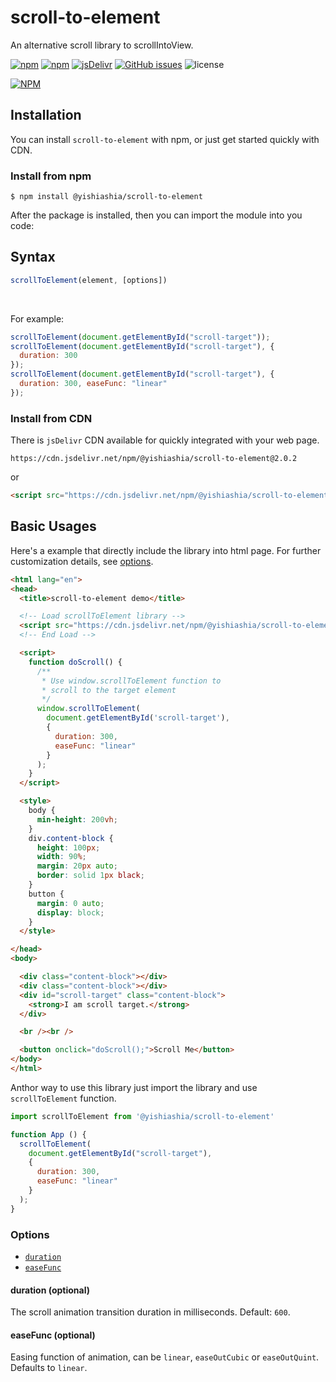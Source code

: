 # scroll-to-element

An alternative scroll library to scrollIntoView.

[![npm][npm-version-img]][npm-url]
[![npm][npm-download-img]][npm-url]
[![jsDelivr](https://data.jsdelivr.com/v1/package/npm/@yishiashia/scroll-to-element/badge)](https://data.jsdelivr.com/v1/package/npm/@yishiashia/scroll-to-element/badge)
[![GitHub issues][github-issue-img]][github-issue-url]
![license][license-img]

[![NPM](https://nodei.co/npm/@yishiashia/scroll-to-element.png?mini=true)](https://www.npmjs.com/package/@yishiashia/scroll-to-element)

## Installation
You can install `scroll-to-element` with npm, or just get started quickly with CDN.

### Install from npm

    $ npm install @yishiashia/scroll-to-element

After the package is installed, then you can import the module into you code:

## Syntax

```javascript
scrollToElement(element, [options])
```

<br/>

For example:
```javascript
scrollToElement(document.getElementById("scroll-target"));
scrollToElement(document.getElementById("scroll-target"), {
  duration: 300
});
scrollToElement(document.getElementById("scroll-target"), {
  duration: 300, easeFunc: "linear"
});
```

### Install from CDN
There is `jsDelivr` CDN available for quickly integrated with your web page.

```
https://cdn.jsdelivr.net/npm/@yishiashia/scroll-to-element@2.0.2
```

or

```html
<script src="https://cdn.jsdelivr.net/npm/@yishiashia/scroll-to-element@2.0.2"></script>
```

## Basic Usages

Here's a example that directly include the library into html page. For further customization details, see [options](#options).

```html
<html lang="en">
<head>
  <title>scroll-to-element demo</title>

  <!-- Load scrollToElement library -->
  <script src="https://cdn.jsdelivr.net/npm/@yishiashia/scroll-to-element@2.0.2"></script>
  <!-- End Load -->

  <script>
    function doScroll() {
      /**
       * Use window.scrollToElement function to
       * scroll to the target element
       */
      window.scrollToElement(
        document.getElementById('scroll-target'),
        {
          duration: 300,
          easeFunc: "linear"
        }
      );
    }
  </script>

  <style>
    body {
      min-height: 200vh;
    }
    div.content-block {
      height: 100px;
      width: 90%;
      margin: 20px auto;
      border: solid 1px black;
    }
    button {
      margin: 0 auto;
      display: block;
    }
  </style>

</head>
<body>

  <div class="content-block"></div>
  <div class="content-block"></div>
  <div id="scroll-target" class="content-block">
    <strong>I am scroll target.</strong>
  </div>

  <br /><br />

  <button onclick="doScroll();">Scroll Me</button>
</body>
</html>

```

Anthor way to use this library just import the library and use
`scrollToElement` function.

```js
import scrollToElement from '@yishiashia/scroll-to-element'

function App () {
  scrollToElement(
    document.getElementById("scroll-target"),
    {
      duration: 300,
      easeFunc: "linear"
    }
  );
}
```

### Options

- [`duration`](#duration-optional)
- [`easeFunc`](#easeFunc-optional)

#### duration (optional)

The scroll animation transition duration in milliseconds. Default: `600`.

#### easeFunc (optional)

Easing function of animation, can be `linear`, `easeOutCubic` or `easeOutQuint`. Defaults to `linear`.


[npm-version-img]: https://img.shields.io/npm/v/@yishiashia/scroll-to-element.svg?style=flat-square
[npm-download-img]: https://img.shields.io/npm/dm/@yishiashia/scroll-to-element.svg?style=flat-square
[npm-url]: https://www.npmjs.com/package/@yishiashia/scroll-to-element

[github-issue-img]: https://img.shields.io/github/issues/yishiashia/scroll-to-element.svg?style=flat-square
[github-issue-url]: https://github.com/yishiashia/scroll-to-element/issues

[license-img]: https://img.shields.io/npm/l/@yishiashia/scroll-to-element.svg?style=flat-square

